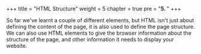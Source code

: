 +++
title = "HTML Structure"
weight = 5
chapter = true
pre = "<b>5. </b>"
+++

So far we've learnt a couple of different elements, but HTML isn't just about defining the content of the page, it is also used to define the page structure. We can also use HTML elements to give the browser information about the structure of the page, and other information it needs to display your website.